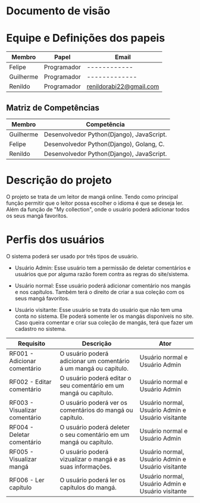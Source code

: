 # Documento de visão

# Equipe e Definições dos papeis

Membro | Papel | Email
------ | ----- | -----
Felipe | Programador | ------------
Guilherme | Programador | -------------
Renildo | Programador | renildorabi22@gmail.com

## Matriz de Competências 

Membro | Competência 
------ | -----------
Guilherme | Desenvolvedor Python(Django), JavaScript.
Felipe | Desenvolvedor Python(Django), Golang, C.
Renildo | Desenvolvedor Python(Django), JavaScript.


# Descrição do projeto

O projeto se trata de um leitor de mangá online. Tendo como principal função permitir que o leitor possa escolher
o idioma é que se deseja ler. Além da função de "My collection", onde o usuário poderá adicionar todos os seus mangá favoritos.


# Perfis dos usuários

O sistema poderá ser usado por três tipos de usuário.

* Usuário Admin: Esse usuário tem a permissão de deletar comentários e usuários que por alguma razão forem contra as regras do site/sistema.

* Usuário normal: Esse usuário poderá adicionar comentário nos mangás e nos capítulos. Também terá o direito de criar a sua coleção com os seus mangá favoritos.

* Usuário visitante: Esse usuário se trata do usuário que não tem uma conta no sistema. Ele poderá somente ler os mangás disponiveis no site. Caso queira comentar e criar sua coleção de mangás, terá que fazer um cadastro no sistema.

Requisito| Descrição   | Ator |
---------| ----------- | ---------- |
RF001 - Adicionar comentário | O usuário poderá adicionar um comentário á um mangá ou capítulo. | Usuário normal e Usuário Admin
RF002 - Editar comentário | O usuário poderá editar o seu comentário em um mangá ou capítulo. | Usuário normal e Usuário Admin
RF003 - Visualizar comentário | O usuário poderá ver os comentários do mangá ou capítulo. | Usuário normal, Usuário Admin e Usuário visitante
RF004 - Deletar comentário | O usuário poderá deleter o seu comentário em um mangá ou capítulo. | Usuário normal e Usuário Admin 
RF005 - Visualizar mangá | O usuário poderá vizualizar o mangá e as suas informações.| Usuário normal, Usuário Admin e Usuário visitante
RF006 - Ler capítulo | O usuário poderá ler os capítulos do mangá. | Usuário normal, Usuário Admin e Usuário visitante